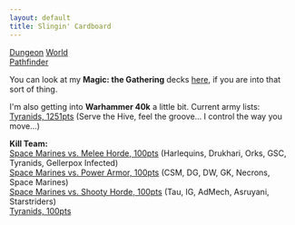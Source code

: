 ```yaml
---
layout: default
title: Slingin' Cardboard
---
```


[Dungeon](http://www.dungeon-world.com/) [World](https://www.dungeonworldsrd.com/)  
[Pathfinder](https://www.d20pfsrd.com/)

You can look at my **Magic: the Gathering** decks [here](https://deckbox.org/users/timburr), if you are into that sort of thing.

I'm also getting into **Warhammer 40k** a little bit. Current army lists:  
[Tyranids, 1251pts](40kArmies/Tyranids_1250.html) (Serve the Hive, feel the groove… I control the way you move…)  

**Kill Team:**  
[Space Marines vs. Melee Horde, 100pts](40kArmies/SpaceMarinesKT_MeleeHorde.html) (Harlequins, Drukhari, Orks, GSC, Tyranids, Gellerpox Infected)  
[Space Marines vs. Power Armor, 100pts](40kArmies/SpaceMarinesKT_PowerArmor.html) (CSM, DG, DW, GK, Necrons, Space Marines)  
[Space Marines vs. Shooty Horde, 100pts](40kArmies/SpaceMarinesKT_ShootyHorde.html) (Tau, IG, AdMech, Asruyani, Starstriders)  
[Tyranids, 100pts](40kArmies/TyranidsKT.html)  

